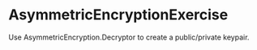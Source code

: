 # AsymmetricEncryptionExercise

Use AsymmetricEncryption.Decryptor to create a public/private keypair.
